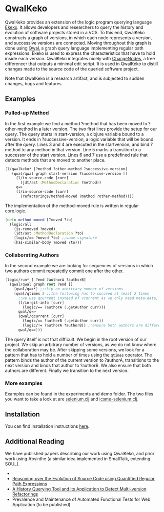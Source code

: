 # QwalKeko

QwalKeko provides an extension of the logic program querying language [Ekeko](https://github.com/cderoove/damp.ekeko).
It allows developers and researchers to query the history and evolution of software projects stored in a VCS. 
To this end, QwalKeko constructs a graph of versions, in which each node represents a version, and successive versions are connected. Moving throughout this graph
is done using [Qwal](https://github.com/ReinoutStevens/damp.qwal), a graph query language implementing regular path expressions.
Ekeko is used to express the characteristics that have to hold inside each version. 
QwalKeko integrates nicely with [ChangeNodes](https://github.com/ReinoutStevens/changenodes), a tree differencer that outputs a minimal edit script.
It is used in QwalKeko to distill changes made to the source code of the queried software project.

Note that QwalKeko is a research artifact, and is subjected to sudden changes, bugs and features.


## Examples


### Pulled-up Method
In the first example we find a method ?method that has been moved to ?other-method in a later version. The two first lines provide the setup for our query.
The query starts in start-version, a clojure variable bound to a version. It ends in ?successive-version, a logic variable that will be bound after the query.
Lines 3 and 4 are executed in the startversion, and bind ?method to any method in that version. Line 5 marks a transition to a successor of the start version.
Lines 6 and 7 use a predefined rule that detects methods that are moved to another place.

````clojure
(l/qwalkeko* [?method ?other-method ?successive-version]
   (qwal/qwal graph start-version ?successive-version []
     (l/in-source-code [curr] 
       (jdt/ast :MethodDeclaration ?method))
     q=>
     (l/in-source-code [curr]
       (refactorings/method-moved ?method ?other-method))))
````

The implementation of the method-moved rule is written in regular core.logic.

````clojure
(defn method-moved [?moved ?to]
  (logic/all
    (is-removed ?moved)
    (jdt/ast :MethodDeclaration ?to)
    (logic/== ?moved ?to) ;;same signature
    (has-similar-body ?moved ?to)))
````

### Collaborating Authors
In the second example we are looking for sequences of versions in which two authors commit repeatedly commit one after the other. 


````clojure
(logic/run* [ ?end ?authorA ?authorB]
  (qwal/qwal graph root ?end []
    (qwal/q=>*) ;;skip an arbitrary number of versions
    (qwal/qtimes 2 ;;the following has to succeed at least 2 times
      ;;we use qcurrent instead of vcurrent as we only need meta-data, for which we dont have to checkout the version
      (l/in-git-info [curr] 
        (logic/== ?authorA (.getAuthor curr)))
      qwal/q=>
      (qwal/qcurrent [curr]
        (logic/== ?authorB (.getAuthor curr))
        (logic/!= ?authorA ?authorB)) ;;ensure both authors are different
      qwal/q=>)))
````

The query itself is not that difficult. We begin in the root version of our project.
We skip an arbitrary number of versions, as we do not know where the collaboration may be.
After skipping some versions, we look for a pattern that has to hold a number of times using the `qtimes` operator.
The pattern binds the author of the current version to ?authorA, transitions to the next version and binds that author to ?authorB.
We also ensure that both authors are different. Finally we transition to the next version.


### More examples
Examples can be found in the experiments and demo folder.
The two files you want to take a look at are [selenium.clj](https://github.com/ReinoutStevens/damp.qwalkeko/blob/master/src/qwalkeko/experiments/selenium.clj) and [icsme-selenium.clj](https://github.com/ReinoutStevens/damp.qwalkeko/blob/master/src/qwalkeko/demo/icsme_selenium.clj).



## Installation

You can find installation instructions [here](https://github.com/ReinoutStevens/damp.qwalkeko/wiki/Installation).



## Additional Reading
We have published papers describing our work using QwalKeko, and prior work using Absinthe (a similar idea implemented in SmallTalk, extending SOUL).

* 
* [Reasoning over the Evolution of Source Code using Quantified Regular Path Expressions](http://soft.vub.ac.be/Publications/2011/vub-soft-tr-11-13.pdf)
* [A History Querying Tool and its Application to Detect Multi-version Refactorings](http://soft.vub.ac.be/Publications/2013/vub-soft-tr-13-02.pdf)
* Prevalence and Maintenance of Automated Functional Tests for Web Application (to be published)
